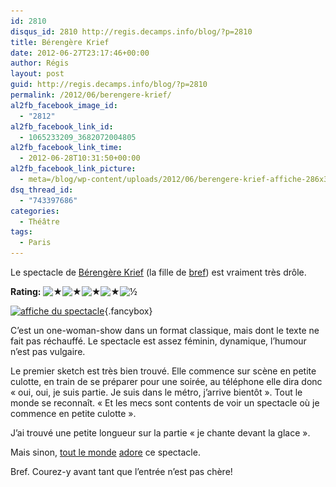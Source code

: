 ```yaml
---
id: 2810
disqus_id: 2810 http://regis.decamps.info/blog/?p=2810
title: Bérengère Krief
date: 2012-06-27T23:17:46+00:00
author: Régis
layout: post
guid: http://regis.decamps.info/blog/?p=2810
permalink: /2012/06/berengere-krief/
al2fb_facebook_image_id:
  - "2812"
al2fb_facebook_link_id:
  - 1065233209_3682072004805
al2fb_facebook_link_time:
  - 2012-06-28T10:31:50+00:00
al2fb_facebook_link_picture:
  - meta=/blog/wp-content/uploads/2012/06/berengere-krief-affiche-286x350.jpg
dsq_thread_id:
  - "743397686"
categories:
  - Théâtre
tags:
  - Paris
---
```

Le spectacle de [Bérengère Krief](http://www.berengerekrief.com/) (la fille de [bref](http://www.canalplus.fr/c-divertissement/pid3848-c-bref.html)) est vraiment très drôle.

**Rating:** ![&#9733;](/blog/wp-content/plugins/xavins-review-ratings/default/star.png "4.5/5")![&#9733;](/blog/wp-content/plugins/xavins-review-ratings/default/star.png "4.5/5")![&#9733;](/blog/wp-content/plugins/xavins-review-ratings/default/star.png "4.5/5")![&#9733;](/blog/wp-content/plugins/xavins-review-ratings/default/star.png "4.5/5")![&frac12;](/blog/wp-content/plugins/xavins-review-ratings/default/half_star.png "4.5/5") 


  
[<img src="/blog/wp-content/uploads/2012/06/berengere-krief-affiche-286x350.jpg" alt="affiche du spectacle" title="Berengère Krief" width="286" height="350" class="alignleft size-medium wp-image-2812" srcset="/blog/wp-content/uploads/2012/06/berengere-krief-affiche-286x350.jpg 286w, /blog/wp-content/uploads/2012/06/berengere-krief-affiche.jpg 300w" sizes="(max-width: 286px) 100vw, 286px" />](/blog/wp-content/uploads/2012/06/berengere-krief-affiche.jpg){.fancybox}
  
C’est un one-woman-show dans un format classique, mais dont le texte ne fait pas réchauffé. Le spectacle est assez féminin, dynamique, l’humour n’est pas vulgaire.

Le premier sketch est très bien trouvé. Elle commence sur scène en petite culotte, en train de se préparer pour une soirée, au téléphone elle dira donc « oui, oui, je suis partie. Je suis dans le métro, j’arrive bientôt ». Tout le monde se reconnaît. « Et les mecs sont contents de voir un spectacle où je commence en petite culotte ».

J’ai trouvé une petite longueur sur la partie « je chante devant la glace ».

Mais sinon, [tout le monde](http://leplus.nouvelobs.com/contribution/330681-berengere-krief-au-point-virgule-bref-j-ai-vu-la-nana-de-bref-en-spectacle.html) [adore](http://www.topito.com/7-raisons-decouvrir-berengere-krief-une-jeune-quelle-est-bien) ce spectacle.
  
Bref. Courez-y avant tant que l’entrée n’est pas chère!
